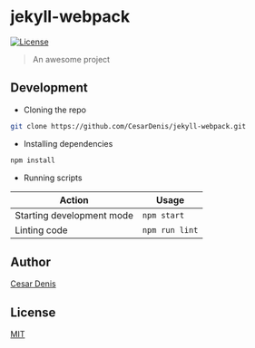 # jekyll-webpack

[![License][license-badge]][license-url]

> An awesome project

## Development

* Cloning the repo

```bash
git clone https://github.com/CesarDenis/jekyll-webpack.git
```

* Installing dependencies

```bash
npm install
```

* Running scripts

| Action                    | Usage          |
| ------------------------- | -------------- |
| Starting development mode | `npm start`    |
| Linting code              | `npm run lint` |

## Author

[Cesar Denis](https://twitter.com/CesarDenis)

## License

[MIT](https://github.com/CesarDenis/jekyll-webpack/blob/master/LICENSE)

[license-badge]: https://img.shields.io/github/license/CesarDenis/jekyll-webpack.svg
[license-url]: https://opensource.org/licenses/MIT

